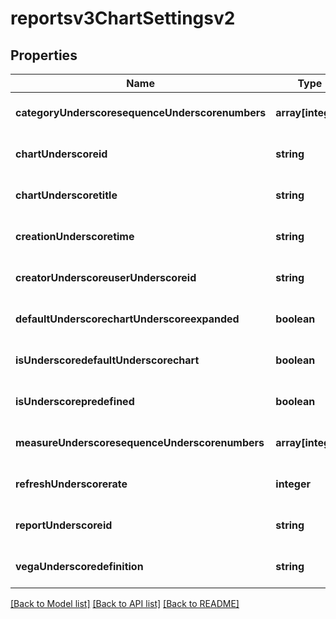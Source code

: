 # reportsv3ChartSettingsv2

## Properties
Name | Type | Description | Notes
------------ | ------------- | ------------- | -------------
**categoryUnderscoresequenceUnderscorenumbers** | **array[integer]** |  | [optional] [default to null]
**chartUnderscoreid** | **string** |  | [optional] [default to null]
**chartUnderscoretitle** | **string** |  | [optional] [default to null]
**creationUnderscoretime** | **string** |  | [optional] [default to null]
**creatorUnderscoreuserUnderscoreid** | **string** |  | [optional] [default to null]
**defaultUnderscorechartUnderscoreexpanded** | **boolean** |  | [optional] [default to null]
**isUnderscoredefaultUnderscorechart** | **boolean** |  | [optional] [default to null]
**isUnderscorepredefined** | **boolean** |  | [optional] [default to null]
**measureUnderscoresequenceUnderscorenumbers** | **array[integer]** |  | [optional] [default to null]
**refreshUnderscorerate** | **integer** |  | [optional] [default to null]
**reportUnderscoreid** | **string** |  | [optional] [default to null]
**vegaUnderscoredefinition** | **string** |  | [optional] [default to null]

[[Back to Model list]](../README.md#documentation-for-models) [[Back to API list]](../README.md#documentation-for-api-endpoints) [[Back to README]](../README.md)


